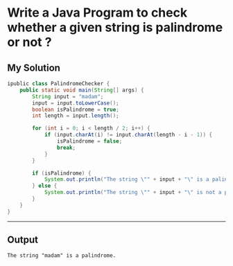 # Write a Java Program to check whether a given string is palindrome or not ?

## My Solution

```java
ipublic class PalindromeChecker {
    public static void main(String[] args) {
        String input = "madam";
        input = input.toLowerCase();
        boolean isPalindrome = true;
        int length = input.length();

        for (int i = 0; i < length / 2; i++) {
            if (input.charAt(i) != input.charAt(length - i - 1)) {
                isPalindrome = false;
                break;
            }
        }

        if (isPalindrome) {
            System.out.println("The string \"" + input + "\" is a palindrome.");
        } else {
            System.out.println("The string \"" + input + "\" is not a palindrome.");
        }
    }
}
```

---

## Output

```plaintext
The string "madam" is a palindrome.
```